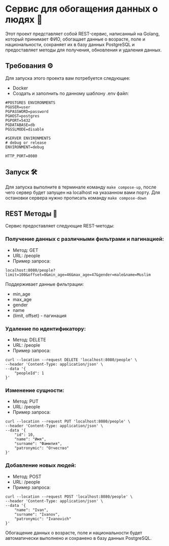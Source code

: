 # Сервис для обогащения данных о людях 🚀

Этот проект представляет собой REST-сервис, написанный на Golang, который принимает ФИО, обогащает данные о возрасте,
поле и национальности, сохраняет их в базу данных PostgreSQL и предоставляет методы для получения, обновления и 
удаления данных.

## Требования ⚙️
Для запуска этого проекта вам потребуется следующее:
- Docker
- Создать и заполнить по данному шаблону .env файл:
```
#POSTGRES ENVIRONMENTS
PGUSER=user
PGPASSWORD=password
PGHOST=postgres
PGPORT=5432
PGDATABASE=db
PGSSLMODE=disable

#SERVER ENVIRONMENTS
# debug or release
ENVIRONMENT=debug

HTTP_PORT=8080
```

## Запуск 🛠️
Для запуска выполните в терминале команду ```make compose-up```, после чего сервер будет запущен на localhost на указанном
вами порту.
Для остановки сервера нужно прописать команду ```make compose-down```


## REST Методы 📎
Сервис предоставляет следующие REST-методы:

### Получение данных с различными фильтрами и пагинацией:

- Метод: GET
- URL: /people
- Пример запроса:

```
localhost:8080/people?limit=100&offset=0&min_age=46&max_age=47&gender=male&name=Muslim
```
Поддерживает данные фильтрации:
- min_age
- max_age
- gender
- name
- (limit, offset) - пагинация
### Удаление по идентификатору:

- Метод: DELETE
- URL: /people
- Пример запроса:

```
curl --location --request DELETE 'localhost:8080/people' \
--header 'Content-Type: application/json' \
--data '{
    "peopleId": 1
}'
```

### Изменение сущности:

- Метод: PUT
- URL: /people
- Пример запроса:

```
curl --location --request PUT 'localhost:8080/people' \
--header 'Content-Type: application/json' \
--data '{
    "id": 10,
    "name": "Имя",
    "surname": "Фамилия",
    "patronymic": "Отчество"
}'
```

### Добавление новых людей:

- Метод: POST
- URL: /people
- Пример запроса:

```
curl --location --request POST 'localhost:8080/people' \
--header 'Content-Type: application/json' \
--data '{
    "name": "Ivan",
    "surname": "Ivanov",
    "patronymic": "Ivanovich"
}'
```

Обогащение данных о возрасте, поле и национальности будет автоматически выполнено и сохранено в базу данных PostgreSQL.
